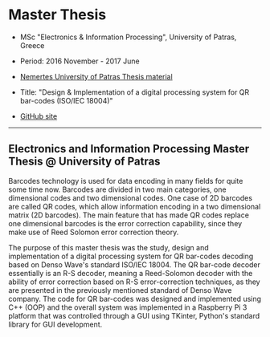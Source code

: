 <h1> Master Thesis </h1>

+ MSc "Electronics & Information Processing", University of Patras, Greece

+ Period: 2016 November - 2017 June

+ [Nemertes University of Patras Thesis material](http://nemertes.lis.upatras.gr/jspui/handle/10889/10691)

+ Title: "Design &amp; Implementation of a digital processing system for QR bar-codes (ISO/IEC 18004)"

+ [GitHub site](https://dimkatsi91.github.io/Master-Thesis/) 

-----------------------------------------------------------------------------------------------------------------------------
<h2>Electronics and Information Processing Master Thesis @ University of Patras</h2>

<p>
  Barcodes technology is used for data encoding in many fields for quite some time now. Barcodes are divided in two main categories, 
one dimensional codes and two dimensional codes. One case of 2D barcodes are called QR codes, which allow information encoding in 
a two dimensional matrix (2D barcodes). The main feature that has made QR codes replace one dimensional barcodes is the error
correction capability, since they make use of Reed Solomon error correction theory. 
  </p>
<p>
  The purpose of this master thesis was the study, design and implementation of a digital processing system for QR bar-codes
decoding based on Denso Wave's standard ISO/IEC 18004. The QR bar-code decoder essentially is an R-S decoder, meaning a 
Reed-Solomon decoder with the ability of error correction based on R-S error-correction techniques, as they are presented 
in the previously mentioned standard of Denso Wave company. The code for QR bar-codes was designed and implemented using C++ 
(OOP) and the overall system was implemented in a Raspberry Pi 3 platform that was controlled through a GUI using TKinter, 
Python's standard library for GUI development.
  </p>
